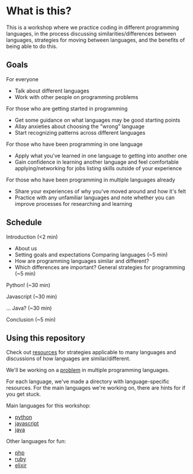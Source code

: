 # What is this?
This is a workshop where we practice coding in different programming languages, in the process discussing similarities/differences between languages, strategies for moving between languages, and the benefits of being able to do this.

## Goals
For everyone
- Talk about different languages
- Work with other people on programming problems

For those who are getting started in programming
- Get some guidance on what languages may be good starting points
- Allay anxieties about choosing the "wrong" language
- Start recognizing patterns across different languages

For those who have been programming in one language
- Apply what you've learned in one language to getting into another one
- Gain confidence in learning another language and feel comfortable applying/networking for jobs listing skills outside of your experience

For those who have been programming in multiple languages already
- Share your experiences of why you've moved around and how it's felt
- Practice with any unfamiliar languages and note whether you can improve processes for researching and learning

## Schedule
Introduction (<2 min)
- About us
- Setting goals and expectations
Comparing languages (~5 min)
- How are programming languages similar and different?
- Which differences are important?
General strategies for programming (~5 min)

Python! (~30 min)

Javascript (~30 min)

... Java? (~30 min)

Conclusion (~5 min)

## Using this repository
Check out [resources](resources) for strategies applicable to many languages and discussions of how languages are similar/different.

We'll be working on a [problem](problem) in multiple programming languages.

For each language, we've made a directory with language-specific resources. For the main languages we're working on, there are hints for if you get stuck.

Main languages for this workshop:
- [python](python)
- [javascript](javascript)
- [java](java)

Other languages for fun:
- [php](php)
- [ruby](ruby)
- [elixir](elixir)


